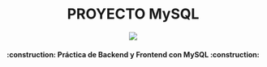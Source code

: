 <h1 align="center"> PROYECTO MySQL </h1>
<p align="center">
   <img src="https://img.shields.io/badge/STATUS-EN%20DESAROLLO-green">
</p>
<h4 align="center">
:construction: Práctica de Backend y Frontend con MySQL :construction:
</h4>
<br><br>

